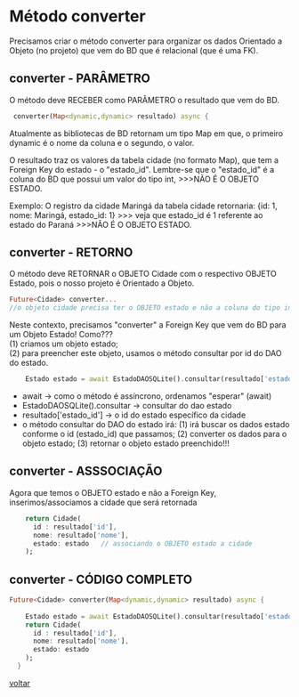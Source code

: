 # Método converter
<p>Precisamos criar o método converter para organizar os dados Orientado a Objeto (no projeto) que vem do BD que é relacional (que é uma FK).</p>

## converter - PARÂMETRO
<p>O método deve RECEBER como PARÂMETRO o resultado que vem do BD.</p>

```dart
 converter(Map<dynamic,dynamic> resultado) async {
```
<p>Atualmente as bibliotecas de BD retornam um tipo Map<dynamic, dynamic> em que, o primeiro dynamic é o nome da coluna e o segundo, o valor.</p> 
<p>O resultado traz os valores da tabela cidade (no formato Map), que tem a Foreign Key do estado - o "estado_id". Lembre-se que o "estado_id" é a coluna do BD que possui um valor do tipo int, >>>NÃO É O OBJETO ESTADO.</p> 
<p>Exemplo: O registro da cidade Maringá da tabela cidade retornaria: {id: 1, nome: Maringá, estado_id: 1} >>> veja que estado_id é 1 referente ao estado do Paraná >>>NÃO É O OBJETO ESTADO.</p> 

## converter - RETORNO
O método deve RETORNAR o OBJETO Cidade com o respectivo OBJETO Estado, pois o nosso projeto é Orientado a Objeto.<br>
```dart
Future<Cidade> converter...
//o objeto cidade precisa ter o OBJETO estado e não a coluna do tipo int.
```
Neste contexto, precisamos "converter" a Foreign Key que vem do BD para um Objeto Estado! Como???<br>
(1) criamos um objeto estado;<br>
(2) para preencher este objeto, usamos o método consultar por id do DAO do estado.<br>

```dart
    Estado estado = await EstadoDAOSQLite().consultar(resultado['estado_id']);
```
- await → como o método é assíncrono, ordenamos "esperar" (await)
- EstadoDAOSQLite().consultar →  consultar do dao estado
- resultado['estado_id'] → o id do estado específico da cidade
- o método consultar do DAO do estado irá:
    (1) irá buscar os dados estado conforme o id (estado_id) que passamos;
    (2) converter os dados para o objeto estado;
    (3) retornar o objeto estado preenchido!!!
   
## converter - ASSSOCIAÇÃO
Agora que temos o OBJETO estado e não a Foreign Key, inserimos/associamos a cidade que será retornada
```dart
    return Cidade(
      id : resultado['id'],
      nome: resultado['nome'],
      estado: estado   // associando o OBJETO estado a cidade
    );
```

## converter - CÓDIGO COMPLETO
```dart
Future<Cidade> converter(Map<dynamic,dynamic> resultado) async {
    
    Estado estado = await EstadoDAOSQLite().consultar(resultado['estado_id']);
    return Cidade(
      id : resultado['id'],
      nome: resultado['nome'],
      estado: estado
    );
  }
```
[voltar](https://github.com/heliokamakawa/-engenharia-de-software-2023-DDM/tree/main/2%C2%BA%20trimestre/05%20aula/projeto/final/lib/database/sqlite/dao)
